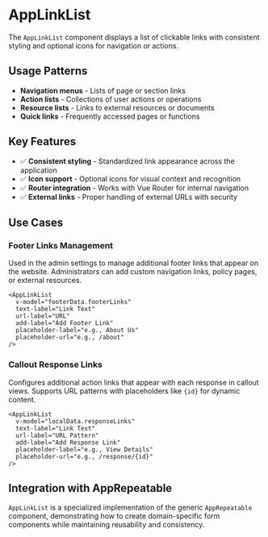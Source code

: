 # AppLinkList

The `AppLinkList` component displays a list of clickable links with consistent styling and optional icons for navigation or actions.

## Usage Patterns

- **Navigation menus** - Lists of page or section links
- **Action lists** - Collections of user actions or operations
- **Resource lists** - Links to external resources or documents
- **Quick links** - Frequently accessed pages or functions

## Key Features

- ✅ **Consistent styling** - Standardized link appearance across the application
- ✅ **Icon support** - Optional icons for visual context and recognition
- ✅ **Router integration** - Works with Vue Router for internal navigation
- ✅ **External links** - Proper handling of external URLs with security

## Use Cases

### Footer Links Management

Used in the admin settings to manage additional footer links that appear on the website. Administrators can add custom navigation links, policy pages, or external resources.

```vue
<AppLinkList
  v-model="footerData.footerLinks"
  text-label="Link Text"
  url-label="URL"
  add-label="Add Footer Link"
  placeholder-label="e.g., About Us"
  placeholder-url="e.g., /about"
/>
```

### Callout Response Links

Configures additional action links that appear with each response in callout views. Supports URL patterns with placeholders like `{id}` for dynamic content.

```vue
<AppLinkList
  v-model="localData.responseLinks"
  text-label="Link Text"
  url-label="URL Pattern"
  add-label="Add Response Link"
  placeholder-label="e.g., View Details"
  placeholder-url="e.g., /response/{id}"
/>
```

## Integration with AppRepeatable

`AppLinkList` is a specialized implementation of the generic `AppRepeatable` component, demonstrating how to create domain-specific form components while maintaining reusability and consistency.
